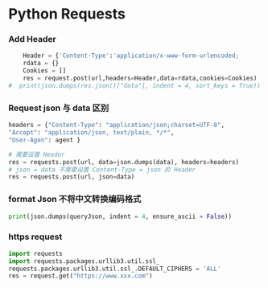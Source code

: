 # Python Requests

### Add Header

```python
    Header = {'Content-Type':'application/x-www-form-urlencoded;                   charset=UTF-8'}
    rdata = {}
    Cookies = []
    res = request.post(url,headers=Header,data=rdata,cookies=Cookies)
#  print(json.dumps(res.json()["data"], indent = 4, sort_keys = True))
```

### Request json 与 data 区别

```python
headers = {"Content-Type": "application/json;charset=UTF-8",
"Accept": "application/json, text/plain, */*",
"User-Agen": agent }

# 需要设置 Header
res = requests.post(url, data=json.dumps(data), headers=headers)
# json = data 不需要设置 Content-Type = json 的 Header
res = requests.post(url, json=data)


```
### format Json 不将中文转换编码格式
```python
print(json.dumps(queryJson, indent = 4, ensure_ascii = False))
```

### https request
```python
import requests
import requests.packages.urllib3.util.ssl_
requests.packages.urllib3.util.ssl_.DEFAULT_CIPHERS = 'ALL'
res = request.get("https://www.xxx.com")
```
